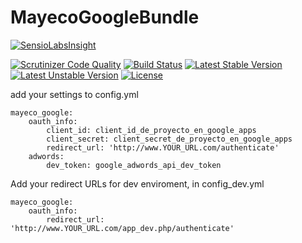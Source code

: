 MayecoGoogleBundle
============

[![SensioLabsInsight](https://insight.sensiolabs.com/projects/0fb81cde-508c-4c86-a4e8-9f8e9ac0f715/big.png)](https://insight.sensiolabs.com/projects/0fb81cde-508c-4c86-a4e8-9f8e9ac0f715)

[![Scrutinizer Code Quality](https://scrutinizer-ci.com/g/mayeco/GoogleBundle/badges/quality-score.png?b=master)](https://scrutinizer-ci.com/g/mayeco/GoogleBundle/?branch=master) [![Build Status](https://scrutinizer-ci.com/g/mayeco/GoogleBundle/badges/build.png?b=master)](https://scrutinizer-ci.com/g/mayeco/GoogleBundle/build-status/master) [![Latest Stable Version](https://poser.pugx.org/mayeco/google-bundle/v/stable.svg)](https://packagist.org/packages/mayeco/google-bundle) [![Latest Unstable Version](https://poser.pugx.org/mayeco/google-bundle/v/unstable.svg)](https://packagist.org/packages/mayeco/google-bundle) [![License](https://poser.pugx.org/mayeco/google-bundle/license.svg)](https://packagist.org/packages/mayeco/google-bundle)

add your settings to config.yml

    mayeco_google:
        oauth_info:
            client_id: client_id_de_proyecto_en_google_apps
            client_secret: client_secret_de_proyecto_en_google_apps
            redirect_url: 'http://www.YOUR_URL.com/authenticate'
        adwords:
            dev_token: google_adwords_api_dev_token

Add your redirect URLs for dev enviroment, in config_dev.yml

    mayeco_google:
        oauth_info:
            redirect_url: 'http://www.YOUR_URL.com/app_dev.php/authenticate'
